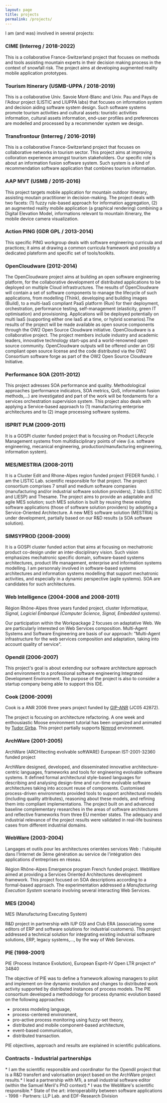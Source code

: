 ```yaml
---
layout: page
title: projects
permalink: /projects/
---
```


I am (and was) involved in several projects:

### CIME (Interreg / 2018-2022)

This is a collaborative France-Switzerland project that focuses on methods and tools assisting mountain experts in their decision making process in the context of snowfall risk. The project aims at developing augmented reality mobile application prototypes.

### Tourism Itinerary (USMB-UPPA / 2018-2019)

This is a collaborative Univ. Savoie Mont-Blanc and Univ. Pau and Pays de l'Adour project (LISTIC and LIUPPA labs) that focuses on information system and decision aiding software system design. Such software systems promote tourism activities and cultural assets: touristic activities information, cultural assets information, end-user profiles and preferences are modelled and processed by a recommender system we design.

### Transfrontour (Interreg / 2016-2019)

This is a collaborative France-Switzerland project that focuses on collaborative networks in tourism sector. This project aims at improving colloration experience amongst tourism stakeholders. Our specific role is about an information fusion software system. Such system is a kind of recommendation software application that combines tourism information.

### AAP MVT (USMB / 2015-2016)

This project targets mobile application for mountain outdoor itinerary, assisting moutain practitioner in decision-making. The project deals with two facets: (1) fuzzy rule-based approach for information aggregation, (2) an augmented reality mobile application (a graphical rendering) combining a Digital Elevation Model, informations relevant to mountain itinerary, the mobile device camera visualization.

### Action PING (GDR GPL / 2013-2014)

This specific PING workgroup deals with software engineering curricula and practices; it aims at drawing a common curricula framework and possibly a dedicated plateform and specific set of tools/toolkits.

### OpenCloudware (2012-2014)

The OpenCloudware project aims at building an open software engineering platform, for the collaborative development of distributed applications to be deployed on multiple Cloud infrastructures. The results of OpenCloudware will contain a set of software components to manage the lifecycle of such applications, from modelling (Think), developing and building images (Build), to a multi-IaaS compliant PaaS platform (Run) for their deployment, orchestration, performance testing, self-management (elasticity, green IT optimisation) and provisioning. Applications will be deployed potentially on multi IaaS (supporting either one IaaS at a time, or hybrid scenarios).The results of the project will be made available as open source components through the OW2 Open Source Cloudware initiative. OpenCloudware is a collaborative project. The project members include industry and academic leaders, innovative technology start-ups and a world-renowned open source community. OpenCloudware outputs will be offered under an OSI compliant open source license and the code distributed via the OW2 Consortium software forge as part of the OW2 Open Source Cloudware Initiative.

### Performance SOA (2011-2012)

This project adresses SOA performance and quality. Methodological approaches (performance indicators, SOA metrics, QoS, information fusion methods,...) are investigated and part of the work will be fondaments for a services orchestration supervision system. This project also deals with applying a Service-based approach to (1) manufacturing enterprise architectures and to (2) image processing software systems.

### ISPRIT PLM (2009-2011)

It is a GOSPI cluster funded project that is focusing on Product Lifecycle Management systems from multidisciplinary points of view (i.e. software engineering, mecanical engineering, production/manufacturing engineering, information system).

### MES/MESTRIA (2008-2011)

It is a Cluster Edit and Rhone-Alpes region funded project (FEDER funds). I am the LISTIC Lab. scientific responsible for that project. The project consortium comprises 7 small and medium software companies (manufacturing and/or industrial software solution providers), 2 labs (LISTIC and LIESP) and Thesame. The project aims to provide an adaptable and agile MES solution; such MES solution is built by reusing these existing software applications (those of software solution providers) by adopting a Service-Oriented Architecture. A new MES software solution (MESTRIA) is under development, partially based on our R&D results (a SOA software solution).

### SIMSYPROD (2008-2009)

It is a GOSPI cluster funded action that aims at focusing on mechatronic product co-design under an inter-disciplinary vision. Such vision emphasizes mechatronic specific domain, software-based systems architectures, product life management, enterprise and information systems modelling. I am personnaly involved in software-based systems architectures and information systems modelling that support mechatronic activities, and especially in a dynamic perspective (agile systems). SOA are candidates for such architectures.

### Web Intelligence (2004-2008 and 2008-2011)

Région Rhône-Alpes three years funded project, cluster _Informatique, Signal, Logiciel Embarqué (Computer Science, Signal, Embedded systems)_.

Our participation within the Workpackage 2 focuses on adaptative Web. We are particularly interested on Web Services composition. Multi-Agent Systems and Software Engineering are basis of our approach: "Multi-Agent infrastructure for the web services composition and adaptation, taking into account quality of service".

### Opendil (2006-2007)

This project's goal is about extending our software architecture approach and environment to a professional software engineering Integrated Development Environment. The purpose of the project is also to consider a startup company being able to support this IDE.

### Cook (2006-2009)

Cook is a ANR 2006 three years project funded by [GIP-ANR](http://www.gip-anr.fr/) (JC05 42872).

The project is focusing on architecture refactoring. A one week and enthousiastic Moose environment tutorial has been organized and animated by [Tudor Girba](http://www.iam.unibe.ch/%7Egirba/). This project partially supports [Nimrod](./software.php) environment.

### ArchWare (2001-2005)

ArchWare (ARCHitecting evolvable softWARE) European IST-2001-32360 funded project

ArchWare designed, developed, and disseminated innovative architecture-centric languages, frameworks and tools for engineering evolvable software systems. It defined formal architectural style-based languages for describing and analysing design-time and run-time evolvable software architectures taking into account reuse of components. Customised process-driven environments provided tools to support architectural models (including quality attributes), reasoning about these models, and refining them into compliant implementations. The project built on and advanced baseline complementary researches in the areas of software architectures and reflective frameworks from three EU member states. The adequacy and industrial relevance of the project results were validated in real-life business cases from different industrial domains.

### WebWare (2003-2004)

Langages et outils pour les architectures orientées services Web : l'ubiquité dans l'Internet de 3ème génération au service de l'intégration des applications d'entreprises en réseau.

Région Rhône-Alpes Emergence program French funded project. WebWare aimed at providing a Services Oriented Architectures development framework. This project focused on SOA descriptions according to a formal-based approach. The experimentation addressed a _Manufacturing Execution System_ scenario involving several interacting Web Services.

### MES (2004)

MES (Manufacturing Executing System)

R&D project in partnership with IUP GSI and Club ERA (associating some editors of ERP and software solutions for industrial customers). This project addressed a technical solution for integrating existing industrial software solutions, ERP, legacy systems,..., by the way of Web Services.

### PIE (1998-2001)

PIE (Process Instance Evolution), European Esprit-IV Open LTR project n° 34840

The objective of PIE was to define a framework allowing managers to pilot and implement on-line dynamic evolution and changes to distributed work activity supported by distributed instances of process models. The PIE consortium developed a methodology for process dynamic evolution based on the following approaches:

*   process modeling language,
*   process-centered environment,
*   pro-active process monitoring using fuzzy-set theory,
*   distributed and mobile component-based architecture,
*   event-based communication,
*   distributed transaction.

PIE objectives, approach and results are explained in scientific publications.

### Contracts - Industrial partnerships

<lu>*   I am the scientific responsible and coordinator for the Opendil project that is a R&D transfert and valorisation project based on the ArchWare project results.*   I lead a partnership with M1i, a small industrial software editor (within the Samuel Meril's PhD context).*   I was the WebWare's scientific responsible.*   State of the art: interoperability between software applications - 1998 - Partners: LLP Lab. and EDF-Research Division</lu>
